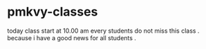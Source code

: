# pmkvy-classes
today class start at 10.00 am
every students do not miss this class .
because i have a good news for all students .